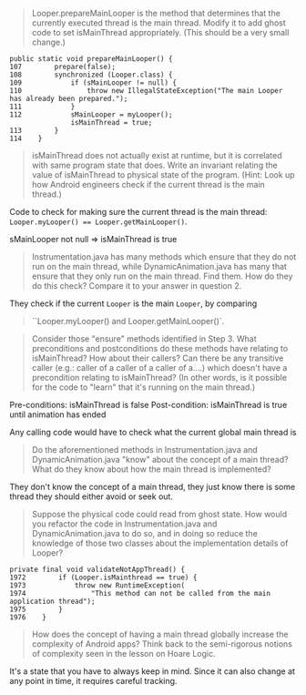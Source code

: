 
>Looper.prepareMainLooper is the method that determines that the
>currently executed thread is the main thread. Modify it to add ghost
>code to set isMainThread appropriately. (This should be a very small
>change.) 

```
public static void prepareMainLooper() {
107        prepare(false);
108        synchronized (Looper.class) {
109            if (sMainLooper != null) {
110                throw new IllegalStateException("The main Looper has already been prepared.");
111            }
112            sMainLooper = myLooper();
               isMainThread = true;
113        }
114    }
```

> isMainThread does not actually exist at runtime, but it is
> correlated with same program state that does. Write an invariant
> relating the value of isMainThread to physical state of the
> program. (Hint: Look up how Android engineers check if the current
> thread is the main thread.) 

Code to check for making sure the current thread is the main thread:
`Looper.myLooper() == Looper.getMainLooper()`. 

sMainLooper not null => isMainThread is true

>Instrumentation.java has many methods which ensure that they do not
>run on the main thread, while DynamicAnimation.java has many that
>ensure that they only run on the main thread. Find them. How do they
>do this check? Compare it to your answer in question 2. 

They check if the current `Looper`  is the main `Looper`, by comparing
>``Looper.myLooper() and Looper.getMainLooper()`.  

>Consider those "ensure" methods identified in Step 3. What
>preconditions and postconditions do these methods have relating to
>isMainThread? How about their callers? Can there be any transitive
>caller (e.g.: caller of a caller of a caller of a....) which doesn't
>have a precondition relating to isMainThread? (In other words, is it
>possible for the code to "learn" that it's running on the main
>thread.) 

Pre-conditions: isMainThread is false
Post-condition: isMainThread is true until animation has ended

Any calling code would have to check what the current global main
thread is

>Do the aforementioned methods in Instrumentation.java and
>DynamicAnimation.java "know" about the concept of a main thread? What
>do they know about how the main thread is implemented? 

They don't know the concept of a main thread, they just know there is
some thread they should either avoid or seek out.

> Suppose the physical code could read from ghost state. How would you
> refactor the code in Instrumentation.java and DynamicAnimation.java
> to do so, and in doing so reduce the knowledge of those two classes
> about the implementation details of Looper? 

```
private final void validateNotAppThread() {
1972        if (Looper.isMainthread == true) {
1973            throw new RuntimeException(
1974                "This method can not be called from the main application thread");
1975        }
1976    }
```

>How does the concept of having a main thread globally increase the
>complexity of Android apps? Think back to the semi-rigorous notions
>of complexity seen in the lesson on Hoare Logic. 

It's a state that you have to always keep in mind. Since it can also
change at any point in time, it requires careful tracking.
